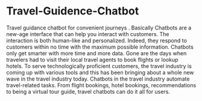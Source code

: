 # Travel-Guidence-Chatbot
Travel guidance chatbot for convenient journeys . Basically Chatbots are a new-age interface that can help you interact with customers. The interaction is both human-like and personalized. Indeed, they respond to customers within no time with the maximum possible information. 
Chatbots only get smarter with more time and more data. Gone are the days when travelers had to visit their local travel agents to book flights or lookup hotels. To serve technologically proficient customers, the travel industry is coming up with various tools and this has been bringing about a whole new wave in the travel industry today. 
Chatbots in the travel industry automate travel-related tasks. From flight bookings, hotel bookings, recommendations to being a virtual tour guide, travel chatbots can do it all for users.
